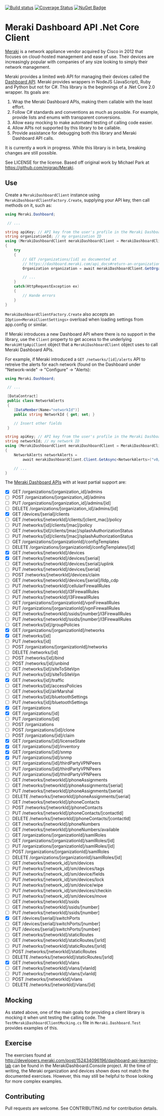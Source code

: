[![Build status](https://ci.appveyor.com/api/projects/status/u5n74r69je9h3ha0/branch/master?svg=true)](https://ci.appveyor.com/project/anthonylangsworth/merakidashboard/branch/master)
[![Coverage Status](https://coveralls.io/repos/github/anthonylangsworth/MerakiDashboard/badge.svg?branch=master)](https://coveralls.io/github/anthonylangsworth/MerakiDashboard?branch=master)
[![NuGet Badge](https://buildstats.info/nuget/Meraki.Dashboard)](https://www.nuget.org/packages/Meraki.Dashboard/)

# Meraki Dashboard API .Net Core Client

[Meraki](http://meraki.cisco.com) is a network appliance vendor acquired by Cisco in 2012 that focuses on 
cloud-hosted management and ease of use. Their devices are increasingly popular with companies of any size looking
to simply their network management.

Meraki provides a limited web API for managing their devices called the [Dashboard API](https://dashboard.meraki.com/api_docs). 
Meraki provides wrappers in NodeJS (JavaScript), Ruby and Python but not for C#. This library is the 
beginnings of a .Net Core 2.0 wrapper. Its goals are:
1. Wrap the Meraki Dashboard APIs, making them callable with the least effort.
1. Follow C# standards and conventions as much as possible. For example, provide lists and enums with transparent conversions.
1. Allow easy mocking to make automated testing of calling code easier.
1. Allow APIs not supported by this library to be callable.
1. Provide assistance for debugging both this library and Meraki Dashboard API calls.

It is currently a work in progress. While this library is in beta, breaking changes are still possible.

See LICENSE for the license. Based off original work by Michael Park at https://github.com/migrap/Meraki.

## Use

Create a `MerakiDashboardClient` instance using `MerakiDashboardClientFactory.Create`, supplying your API key, 
then call methods on it, such as:

``` C#
using Meraki.Dashboard;

 // ...

string apiKey; // API key from the user's profile in the Meraki Dashboard
string organizationId; // my organization ID
using (MerakiDashboardClient merakiDashboardClient = MerakiDashboardClientFactory.Create(apiKey))
{
	try
	{
		// GET /organizations/[id] as documented at 
		// https://dashboard.meraki.com/api_docs#return-an-organization
		Organization organization = await merakiDashboardClient.GetOrganizationAsync(organizationId);

		// ...
	}
	catch(HttpRequestException ex)
	{
		// Hande errors
	}
}
```

`MerakiDashboardClientFactory.Create` also accepts an `IOption<MerakiClientSettings>` overload when 
loading settings from app.config or similar.

If Meraki introduces a new Dashboard API where there is no support in the library, use the `Client` 
property to get access to the underlying `MerakiHttpApiClient` object that a `MerakiDashboardClient`
object uses to call Meraki Dashboard APIs.

For example, if Meraki introduced a `GET /networks/[id]/alerts` API to retreive the alerts
for each network (found on the Dashboard under "Network-wide" -> "Configure" -> "Alerts):

``` C#
using Meraki.Dashboard;

 // ...

 [DataContract]
 public class NetworkAlerts
 {
	[DataMember(Name="networkId")]
	public string NetworkId { get; set; }

	// Insert other fields
 }

string apiKey; // API key from the user's profile in the Meraki Dashboard
string networkId; // my network ID
using (MerakiDashboardClient merakiDashboardClient = MerakiDashboardClientFactory.Create(apiKey))
{
	NetworkAlerts networkAlerts = 
		await merakiDashboardClient.Client.GetAsync<NetworkAlerts>("v0/network/{id}/alerts");

	// ...
}
```

The [Meraki Dashboard APIs](https://dashboard.meraki.com/api_docs) with at least partial support are:

- [x] GET /organizations/[organization_id]/admins
- [ ] POST /organizations/[organization_id]/admins
- [ ] PUT /organizations/[organization_id]/admins/[id]
- [ ] DELETE /organizations/[organization_id]/admins/[id]
- [x] GET /devices/[serial]/clients 
- [ ] GET /networks/[networkId]/clients/[client_mac]/policy
- [ ] PUT /networks/[id]/clients/[mac]/policy
- [ ] GET /networks/[id]/clients/[mac]/splashAuthorizationStatus
- [ ] PUT /networks/[id]/clients/[mac]/splashAuthorizationStatus
- [ ] GET /organizations/[organizationId]/configTemplates
- [ ] DELETE /organizations/[organizationId]/configTemplates/[id]
- [x] GET /networks/[networkId]/devices
- [x] GET /networks/[networkId]/devices/[serial]
- [ ] GET /networks/[networkId]/devices/[serial]/uplink 
- [ ] PUT /networks/[networkId]/devices/[serial]
- [ ] POST /networks/[networkId]/devices/claim
- [ ] GET /networks/[networkId]/devices/[serial]/lldp_cdp
- [ ] PUT /networks/[networkId]/cellularFirewallRules
- [ ] GET /networks/[networkId]/l3FirewallRules
- [ ] PUT /networks/[networkId]/l3FirewallRules
- [ ] GET /organizations/[organizationId]/vpnFirewallRules
- [ ] PUT /organizations/[organizationId]/vpnFirewallRules
- [ ] GET /networks/[networkId]/ssids/[number]/l3FirewallRules
- [ ] PUT /networks/[networkId]/ssids/[number]/l3FirewallRules
- [ ] GET /networks/[id]/groupPolicies
- [x] GET /organizations/[organizationId]/networks 
- [x] GET /networks/[id]
- [ ] PUT /networks/[id]
- [ ] POST /organizations/[organizationId]/networks
- [ ] DELETE /networks/[id]
- [ ] POST /networks/[id]/bind
- [ ] POST /networks/[id]/unbind
- [ ] GET /networks/[id]/siteToSiteVpn
- [ ] PUT /networks/[id]/siteToSiteVpn
- [x] GET /networks/[id]/traffic
- [ ] GET /networks/[id]/accessPolicies
- [ ] GET /networks/[id]/airMarshal
- [ ] GET /networks/[id]/bluetoothSettings
- [ ] PUT /networks/[id]/bluetoothSettings
- [x] GET /organizations
- [x] GET /organizations/[id]
- [ ] PUT /organizations/[id]
- [ ] POST /organizations
- [ ] POST /organizations/[id]/clone
- [ ] POST /organizations/[id]/claim
- [x] GET /organizations/[id]/licenseState
- [x] GET /organizations/[id]/inventory
- [x] GET /organizations/[id]/snmp
- [x] PUT /organizations/[id]/snmp
- [ ] GET /organizations/[id]/thirdPartyVPNPeers
- [ ] PUT /organizations/[id]/thirdPartyVPNPeers
- [ ] PUT /organizations/[id]/thirdPartyVPNPeers
- [ ] GET /networks/[networkId]/phoneAssignments
- [ ] GET /networks/[networkId]/phoneAssignments/[serial]
- [ ] PUT /networks/[networkId]/phoneAssignments/[serial]
- [ ] DELETE /networks/[networkId]/phoneAssignments/[serial]
- [ ] GET /networks/[networkId]/phoneContacts
- [ ] POST /networks/[networkId]/phoneContacts
- [ ] PUT /networks/[networkId]/phoneContacts/[contactId]
- [ ] DELETE /networks/[networkId]/phoneContacts/[contactId]
- [ ] GET /networks/[networkId]/phoneNumbers
- [ ] GET /networks/[networkId]/phoneNumbers/available
- [ ] GET /organizations/[organizationId]/samlRoles
- [ ] GET /organizations/[organizationId]/samlRoles/[id]
- [ ] PUT /organizations/[organizationId]/samlRoles/[id]
- [ ] POST /organizations/[organizationId]/samlRoles
- [ ] DELETE /organizations/[organizationId]/samlRoles/[id]
- [ ] GET /networks/[network_id]/sm/devices
- [ ] PUT /networks/[network_id]/sm/devices/tags
- [ ] PUT /networks/[network_id]/sm/device/fields
- [ ] PUT /networks/[network_id]/sm/devices/lock
- [ ] PUT /networks/[network_id]/sm/device/wipe
- [ ] PUT /networks/[network_id]/sm/devices/checkin
- [ ] PUT /networks/[network_id]/sm/devices/move
- [ ] GET /networks/[networkId]/ssids
- [ ] GET /networks/[networkId]/ssids/[number]
- [ ] PUT /networks/[networkId]/ssids/[number]
- [x] GET /devices/[serial]/switchPorts
- [ ] GET /devices/[serial]/switchPorts/[number]
- [ ] PUT /devices/[serial]/switchPorts/[number]
- [ ] GET /networks/[networkId]/staticRoutes
- [ ] GET /networks/[networkId]/staticRoutes/[srId]
- [ ] PUT /networks/[networkId]/staticRoutes/[srId]
- [ ] POST /networks/[networkId]/staticRoutes
- [ ] DELETE /networks/[networkId]/staticRoutes/[srId] 
- [x] GET /networks/[networkId]/vlans
- [ ] GET /networks/[networkId]/vlans/[vlanId]
- [ ] PUT /networks/[networkId]/vlans/[vlanId]
- [ ] POST /networks/[networkId]/vlans
- [ ] DELETE /networks/[networkId]/vlans/[id]

## Mocking

As stated above, one of the main goals for providing a client library is 
mocking it when unit testing the calling code. The `TestMerakiDashboardClientMocking.cs`
file in `Meraki.Dashboard.Test` provides examples of this.

## Exercise

The exercises found at http://developers.meraki.com/post/152434096196/dashboard-api-learning-lab can be found 
in the MerakiDashboard.Console project. At the time of writing, the Meraki organization and devices shown does
not match the documented exercises. However, this may still be helpful to those looking for more complex
examples.

## Contributing

Pull requests are welcome. See CONTRIBUTING.md for contribution details.
